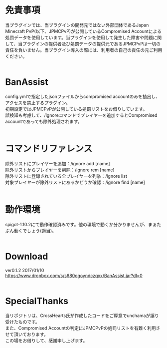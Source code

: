 # 免責事項
当プラグインでは、当プラグインの開発元ではない外部団体であるJapan Minecraft PvP(以下、JPMCPvP)が公開しているCompromised Accountによる処罰データを使用しています。当プラグインを使用して発生した障害や問題に関して、当プラグインの提供者及び処罰データの提供元であるJPMCPvPは一切の責任を負いません。当プラグイン導入の際には、利用者の自己の責任の元ご利用ください。<br>
<br>
# BanAssist
config.ymlで指定したjsonファイルからcompromised accountのみを抽出し、アクセスを禁止するプラグイン。<br>
初期設定ではJPMCPvPが公開している処罰リストをお借りしています。<br>
誤検知も考慮して、/ignoreコマンドでプレイヤーを追加するとCompromised accountであっても除外処理されます。<br>
<br>
# コマンドリファレンス
除外リストにプレイヤーを追加：/ignore add [name]<br>
除外リストからプレイヤーを削除：/ignore rem [name]<br>
除外リストに登録されている全プレイヤーを列挙：/ignore list<br>
対象プレイヤーが除外リストにあるかどうか確認：/ignore find [name]<br>
<br>
# 動作環境
spigot-1.10.2にて動作確認済みです。他の環境で動くか分かりませんが、まぁたぶん動くでしょう(適当)。<br>
<br>
# Download
ver0.1.2 2017/01/10<br>
https://www.dropbox.com/s/s680ogoyndczqxx/BanAssist.jar?dl=0<br>
<br>
# SpecialThanks
当リポジトリは、CrossHearts氏が作成したコードをご厚意でunchamaが譲り受けたものです。<br>
また、Compromised Accountの判定にJPMCPvPの処罰リストを有難く利用させて頂いております。<br>
この場をお借りして、感謝申し上げます。
